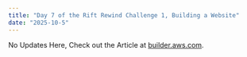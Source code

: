```yaml
---
title: "Day 7 of the Rift Rewind Challenge 1, Building a Website"
date: "2025-10-5"
---
```

No Updates Here, Check out the Article at [builder.aws.com](https://builder.aws.com/content/33dIbS80WEsaRfdAaPqqKmAlCeZ/rift-rewind-challenge-1-building-a-website).